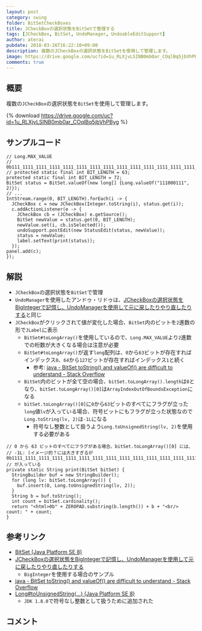 ```yaml
---
layout: post
category: swing
folder: BitSetCheckBoxes
title: JCheckBoxの選択状態をBitSetで管理する
tags: [JCheckBox, BitSet, UndoManager, UndoableEditSupport]
author: aterai
pubdate: 2018-03-26T16:22:10+09:00
description: 複数のJCheckBoxの選択状態をBitSetを使用して管理します。
image: https://drive.google.com/uc?id=1u_RLXjvLSINB0mb0ar_COqlBq5jbVhPByg
comments: true
---
```

## 概要
複数の`JCheckBox`の選択状態を`BitSet`を使用して管理します。

{% download https://drive.google.com/uc?id=1u_RLXjvLSINB0mb0ar_COqlBq5jbVhPByg %}

## サンプルコード
<pre class="prettyprint"><code>// Long.MAX_VALUE
// 0b111_1111_1111_1111_1111_1111_1111_1111_1111_1111_1111_1111_1111_1111_1111_1111
// protected static final int BIT_LENGTH = 63;
protected static final int BIT_LENGTH = 72;
BitSet status = BitSet.valueOf(new long[] {Long.valueOf("111000111", 2)});
// ...
IntStream.range(0, BIT_LENGTH).forEach(i -&gt; {
  JCheckBox c = new JCheckBox(Integer.toString(i), status.get(i));
  c.addActionListener(e -&gt; {
    JCheckBox cb = (JCheckBox) e.getSource();
    BitSet newValue = status.get(0, BIT_LENGTH);
    newValue.set(i, cb.isSelected());
    undoSupport.postEdit(new StatusEdit(status, newValue));
    status = newValue;
    label.setText(print(status));
  });
panel.add(c);
});
</code></pre>

## 解説
- `JCheckBox`の選択状態を`BitSet`で管理
- `UndoManager`を使用したアンドゥ・リドゥは、[JCheckBoxの選択状態をBigIntegerで記憶し、UndoManagerを使用して元に戻したりやり直したりする](https://ateraimemo.com/Swing/UndoRedoCheckBoxes.html)と同じ
- `JCheckBox`がクリックされて値が変化した場合、`BitSet`内のビットを`2`進数の形で`JLabel`に表示
    - `BitSet#toLongArray()`を使用しているので、`Long.MAX_VALUE`より`2`進数での桁数が大きくなる場合は注意が必要
    - `BitSet#toLongArray()`が返す`long`配列は、`0`から`63`ビットが存在すればインデックス`0`、`64`から`127`ビットが存在すればインデックス`1`と続く
        - 参考: [java - BitSet toString() and valueOf() are difficult to understand - Stack Overflow](https://stackoverflow.com/questions/37170363/bitset-tostring-and-valueof-are-difficult-to-understand)
    - `BitSet`内のビットが全て空の場合、`bitSet.toLongArray().length`は`0`となり、`bitSet.toLongArray()[0]`は`ArrayIndexOutOfBoundsException`になる
    - `bitSet.toLongArray()[0]`に`0`から`63`ビットのすべてにフラグが立った`long`値`lv`が入っている場合、符号ビットにもフラグが立った状態なので`Long.toString(lv, 2)`は`-1L`になる
        - 符号なし整数として扱うよう`Long.toUnsignedString(lv, 2)`を使用する必要がある

<!-- dummy comment line for breaking list -->

<pre class="prettyprint"><code>// 0 から 63 ビットのすべてにフラグがある場合、bitSet.toLongArray()[0] には、
// -1L: (イメージ的？には大きすぎるが 0b1111_1111_1111_1111_1111_1111_1111_1111_1111_1111_1111_1111_1111_1111_1111_1111)
// が入っている
private static String print(BitSet bitSet) {
  StringBuilder buf = new StringBuilder();
  for (long lv: bitSet.toLongArray()) {
    buf.insert(0, Long.toUnsignedString(lv, 2));
  }
  String b = buf.toString();
  int count = bitSet.cardinality();
  return "&lt;html&gt;0b" + ZEROPAD.substring(b.length()) + b + "&lt;br/&gt; count: " + count;
}
</code></pre>

## 参考リンク
- [BitSet (Java Platform SE 8)](https://docs.oracle.com/javase/jp/8/docs/api/java/util/BitSet.html)
- [JCheckBoxの選択状態をBigIntegerで記憶し、UndoManagerを使用して元に戻したりやり直したりする](https://ateraimemo.com/Swing/UndoRedoCheckBoxes.html)
    - `BigInteger`を使用する場合のサンプル
- [java - BitSet toString() and valueOf() are difficult to understand - Stack Overflow](https://stackoverflow.com/questions/37170363/bitset-tostring-and-valueof-are-difficult-to-understand)
- [Long#toUnsignedString(...) (Java Platform SE 8)](https://docs.oracle.com/javase/jp/8/docs/api/java/lang/Long.html#toUnsignedString-long-int-)
    - `JDK 1.8.0`で符号なし整数として扱うために追加された

<!-- dummy comment line for breaking list -->

## コメント
